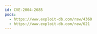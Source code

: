 ```yaml
---
id: CVE-2004-2685
pocs:
  - https://www.exploit-db.com/raw/4360
  - https://www.exploit-db.com/raw/621
---
```

